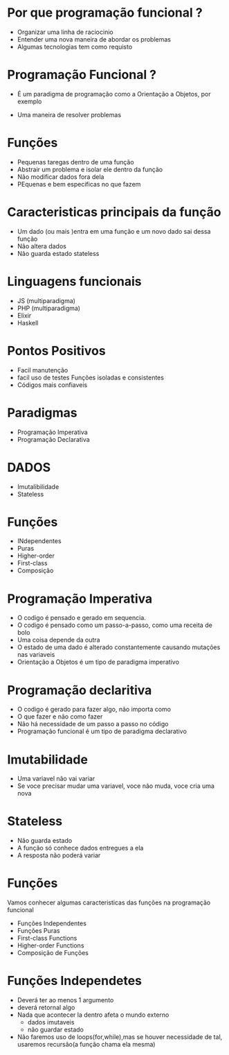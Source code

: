 # Por que programação funcional ?
 - Organizar uma linha de raciocinio 
 - Entender uma nova maneira de abordar os problemas 
 - Algumas tecnologias tem como requisto 

# Programação Funcional ?

 - É um paradigma de programação como a Orientação a Objetos, por exemplo 
 * Uma maneira de resolver problemas

# Funções 
* Pequenas taregas dentro de uma função 
* Abstrair um problema e isolar ele dentro da função 
* Não modificar dados fora dela 
* PEquenas e bem especificas no que fazem 

# Caracteristicas principais da função 
* Um dado (ou mais )entra em uma função e um novo dado sai dessa função 
* Não altera dados 
* Não guarda estado stateless

# Linguagens funcionais 

* JS (multiparadigma)
* PHP (multiparadigma)
* Elixir
* Haskell

# Pontos Positivos 

* Facil manutenção 
* facil uso de testes 
    Funções isoladas e consistentes 
* Códigos mais confiaveis 

# Paradigmas 
* Programação Imperativa 
* Programação Declarativa 

# DADOS 

* Imutalibilidade
* Stateless 

# Funções 
* INdependentes 
* Puras
* Higher-order
* First-class
* Composição

# Programação Imperativa 

* O codigo é pensado e gerado em sequencia.
* O codigo é pensado como um passo-a-passo, como uma receita de bolo 
* Uma coisa depende da outra 
* O estado de uma dado é alterado constantemente causando mutações nas variaveis 
* Orientação a Objetos é um tipo de paradigma imperativo

# Programação declaritiva 

* O codigo é gerado para fazer algo, não importa como 
* O que fazer e não como fazer 
* Não há necessidade de um passo a passo no código 
* Programação funcional é um tipo de paradigma declarativo

# Imutabilidade 

* Uma variavel não vai variar 
* Se voce precisar mudar uma variavel, voce não muda, voce cria uma nova 

# Stateless 
* Não guarda estado 
* A função só conhece dados entregues a ela 
* A resposta não poderá variar

# Funções 

Vamos conhecer algumas caracteristicas das funções na programação funcional 
- Funções Independentes 
- Funções Puras 
- First-class Functions 
- Higher-order Functions
- Composição de Funções 

# Funções Independetes 

* Deverá ter ao menos 1 argumento 
* deverá retornal algo 
* Nada que acontecer la dentro afeta o mundo externo 
    * dados imutaveis 
    * não guardar estado 
* Não faremos uso de loops(for,while),mas se houver necessidade de tal, usaremos recursão(a função chama ela mesma)